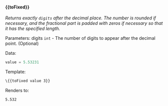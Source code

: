 #### \{{toFixed}}
_Returns exactly `digits` after the decimal place. The number is rounded if necessary, and the fractional part is padded with zeros if necessary so that it has the specified length._

Parameters: digits `int` - The number of digits to appear after the decimal point. (Optional)

Data:

```javascript
value = 5.53231
```

Template:

```html
\{{toFixed value 3}}
```

Renders to:

```
5.532
```
